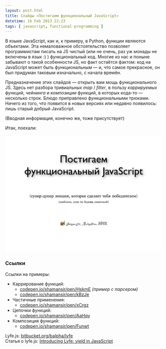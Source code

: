 ```yaml
---
layout: post.html
title: Слайды «Постигаем функциональный JavaScript»
datetime: 16 Feb 2013 22:23
tags: [ javascript, functional-programming ]
---
```


В языке JavaScript, как и, к примеру, в Python, функции являются объектами. Эта немаловажное обстоятельство позволяет программистам писать на JS чистый (или не очень, раз уж монады не включены в язык :) ) функциональный код. Многие из нас и поныне забывают о такой особенности JS, но факт остаётся фактом: код на JavaScript может быть функциональным — и, что самое прекрасное, он был придуман таковым изначально, с начала времён.

Предназначение этих слайдов — открыть вам мощь функционального JS. Здесь нет разбора тривиальных _map_ / _filter_, в пользу _каррируемых_ функций, _чейнинга_ и _композиции_ функций, в которых кода-то — несколько строк. Блюдо приправлено функциональными трюками. Ничего из того, что появится в новых версиях или недавно появилось: лишь старый добрый JavaScript.

(Вводная информация, конечно же, тоже присутствует)

Итак, поехали:

[![Slides](assets/ru/mastering-functional-javascript-slides/first_slide.png)](https://speakerdeck.com/shamansir/postighaiem-funktsional-nyi-javascript)

### Ссылки

Ссылки на примеры:

* Каррирование функций:
  * [codepen.io/shamansir/pen/HskmE](http://codepen.io/shamansir/pen/HskmE) _(пример с парсером)_
  * [codepen.io/shamansir/pen/kBzJe](http://codepen.io/shamansir/pen/kBzJe)
* Частичные применения:
  * [codepen.io/shamansir/pen/xCrgz](http://codepen.io/shamansir/pen/xCrgz)
* Цепочки функций:
  * [codepen.io/shamansir/pen/AaHqy](http://codepen.io/shamansir/pen/AaHqy)
* Композиция функций:
  * [codepen.io/shamansir/pen/Funwt](http://codepen.io/shamansir/pen/Funwt)

Lyfe.js: [bitbucket.org/balpha/lyfe](http://bitbucket.org/balpha/lyfe)<br/>
Статья о lyfe.js: [Introducing Lyfe: yield in JavaScript](http://balpha.de/2011/06/introducing-lyfe-yield-in-javascript)
